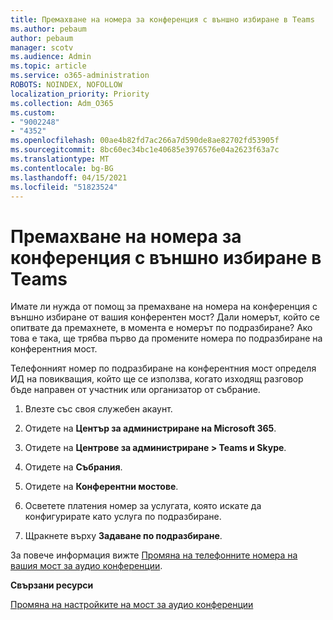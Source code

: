 ```yaml
---
title: Премахване на номера за конференция с външно избиране в Teams
ms.author: pebaum
author: pebaum
manager: scotv
ms.audience: Admin
ms.topic: article
ms.service: o365-administration
ROBOTS: NOINDEX, NOFOLLOW
localization_priority: Priority
ms.collection: Adm_O365
ms.custom:
- "9002248"
- "4352"
ms.openlocfilehash: 00ae4b82fd7ac266a7d590de8ae82702fd53905f
ms.sourcegitcommit: 8bc60ec34bc1e40685e3976576e04a2623f63a7c
ms.translationtype: MT
ms.contentlocale: bg-BG
ms.lasthandoff: 04/15/2021
ms.locfileid: "51823524"
---
```

# <a name="teams-dial-in-conferencing-number-removal"></a>Премахване на номера за конференция с външно избиране в Teams

Имате ли нужда от помощ за премахване на номера на конференция с външно избиране от вашия конферентен мост? Дали номерът, който се опитвате да премахнете, в момента е номерът по подразбиране? Ако това е така, ще трябва първо да промените номера по подразбиране на конферентния мост.

Телефонният номер по подразбиране на конферентния мост определя ИД на повикващия, който ще се използва, когато изходящ разговор бъде направен от участник или организатор от събрание.

1. Влезте със своя служебен акаунт.

2. Отидете на **Център за администриране на Microsoft 365**.

3. Отидете на **Центрове за администриране > Teams и Skype**.

4. Отидете на **Събрания**.

5. Отидете на **Конферентни мостове**.

6. Осветете платения номер за услугата, която искате да конфигурирате като услуга по подразбиране.

7. Щракнете върху **Задаване по подразбиране**.

За повече информация вижте [Промяна на телефонните номера на вашия мост за аудио конференции](https://docs.microsoft.com/microsoftteams/change-the-phone-numbers-on-your-audio-conferencing-bridge).

**Свързани ресурси**

[Промяна на настройките на мост за аудио конференции](https://docs.microsoft.com/microsoftteams/change-the-settings-for-an-audio-conferencing-bridge)
